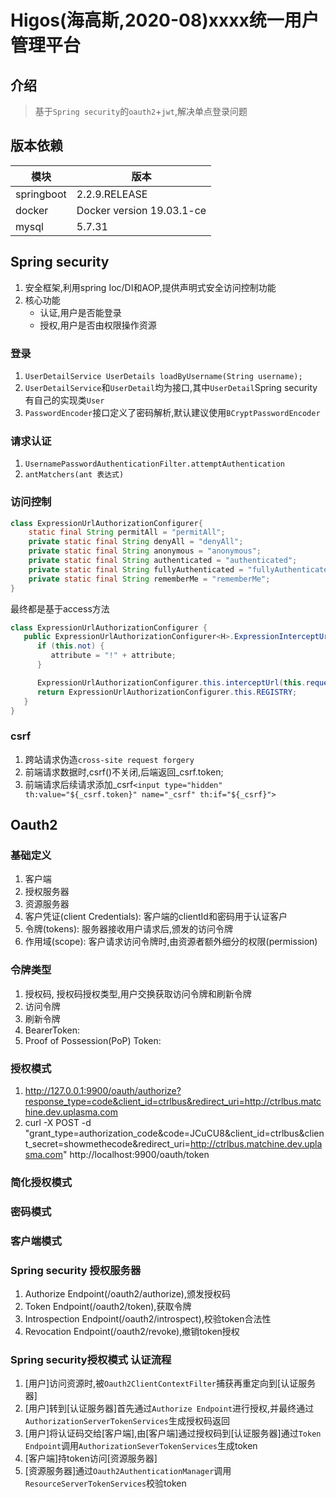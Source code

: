 # Higos(海高斯,2020-08)xxxx统一用户管理平台

介绍
---

> 基于`Spring security`的`oauth2`+`jwt`,解决单点登录问题

版本依赖
---
模块 | 版本
--- | ---
springboot | 2.2.9.RELEASE
docker | Docker version 19.03.1-ce
mysql | 5.7.31

## Spring security
1. 安全框架,利用spring Ioc/DI和AOP,提供声明式安全访问控制功能
2. 核心功能
    - 认证,用户是否能登录
    - 授权,用户是否由权限操作资源
   
### 登录
1. `UserDetailService UserDetails loadByUsername(String username);`
2. `UserDetailService`和`UserDetail`均为接口,其中`UserDetail`Spring security有自己的实现类`User`
3. `PasswordEncoder`接口定义了密码解析,默认建议使用`BCryptPasswordEncoder`

### 请求认证
1. `UsernamePasswordAuthenticationFilter.attemptAuthentication`
2. `antMatchers(ant 表达式)`

### 访问控制
```java
class ExpressionUrlAuthorizationConfigurer{
    static final String permitAll = "permitAll";
    private static final String denyAll = "denyAll";
    private static final String anonymous = "anonymous";
    private static final String authenticated = "authenticated";
    private static final String fullyAuthenticated = "fullyAuthenticated";
    private static final String rememberMe = "rememberMe";
}
```
最终都是基于access方法
```java
class ExpressionUrlAuthorizationConfigurer {
   public ExpressionUrlAuthorizationConfigurer<H>.ExpressionInterceptUrlRegistry access(String attribute) {
      if (this.not) {
         attribute = "!" + attribute;
      }

      ExpressionUrlAuthorizationConfigurer.this.interceptUrl(this.requestMatchers, SecurityConfig.createList(new String[]{attribute}));
      return ExpressionUrlAuthorizationConfigurer.this.REGISTRY;
   } 
}
```

### csrf
1. 跨站请求伪造`cross-site request forgery`
2. 前端请求数据时,csrf()不关闭,后端返回_csrf.token;
3. 前端请求后续请求添加_csrf`<input type="hidden" th:value="${_csrf.token}" name="_csrf" th:if="${_csrf}">`

## Oauth2

### 基础定义
1. 客户端
2. 授权服务器
3. 资源服务器
4. 客户凭证(client Credentials): 客户端的clientId和密码用于认证客户
5. 令牌(tokens): 服务器接收用户请求后,颁发的访问令牌
6. 作用域(scope): 客户请求访问令牌时,由资源者额外细分的权限(permission)

### 令牌类型
1. 授权码, 授权码授权类型,用户交换获取访问令牌和刷新令牌
2. 访问令牌
3. 刷新令牌
4. BearerToken:
5. Proof of Possession(PoP) Token:

### 授权模式
1. http://127.0.0.1:9900/oauth/authorize?response_type=code&client_id=ctrlbus&redirect_uri=http://ctrlbus.matchine.dev.uplasma.com
2. curl -X POST -d "grant_type=authorization_code&code=JCuCU8&client_id=ctrlbus&client_secret=showmethecode&redirect_uri=http://ctrlbus.matchine.dev.uplasma.com" http://localhost:9900/oauth/token

### 简化授权模式

### 密码模式

### 客户端模式

### Spring security 授权服务器
1. Authorize Endpoint(/oauth2/authorize),颁发授权码
2. Token Endpoint(/oauth2/token),获取令牌
3. Introspection Endpoint(/oauth2/introspect),校验token合法性
4. Revocation Endpoint(/oauth2/revoke),撤销token授权

### Spring security授权模式 认证流程
1. [用户]访问资源时,被`Oauth2ClientContextFilter`捕获再重定向到[认证服务器]
2. [用户]转到[认证服务器]首先通过`Authorize Endpoint`进行授权,并最终通过`AuthorizationServerTokenServices`生成授权码返回
3. [用户]将认证码交给[客户端],由[客户端]通过授权码到[认证服务器]通过`Token Endpoint`调用`AuthorizationSeverTokenServices`生成token
4. [客户端]持token访问[资源服务器]
5. [资源服务器]通过`Oauth2AuthenticationManager`调用`ResourceServerTokenServices`校验token